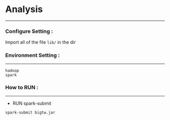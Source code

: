 # Analysis
---
### Configure Setting :
Import all of the file `lib/` in the dir

### Environment Setting :
---
```
hadoop
spark
```

### How to RUN :
---
* RUN spark-submit
```
spark-submit bigtw.jar
```

